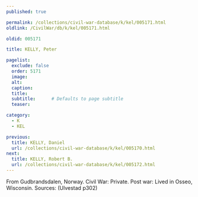 ```yaml
---
published: true

permalink: /collections/civil-war-database/k/kel/005171.html
oldlink: /CivilWar/db/k/kel/005171.html

oldid: 005171

title: KELLY, Peter

pagelist:
  exclude: false
  order: 5171
  image: 
  alt:
  caption:
  title:
  subtitle:      # Defaults to page subtitle
  teaser:

category: 
  - K 
  - KEL

previous:
  title: KELLY, Daniel
  url: /collections/civil-war-database/k/kel/005170.html  
next:
  title: KELLY, Robert B.
  url: /collections/civil-war-database/k/kel/005172.html   
---
```

From Gudbrandsdalen, Norway. Civil War: Private. Post war: Lived in Osseo, Wisconsin. Sources: (Ulvestad p302)